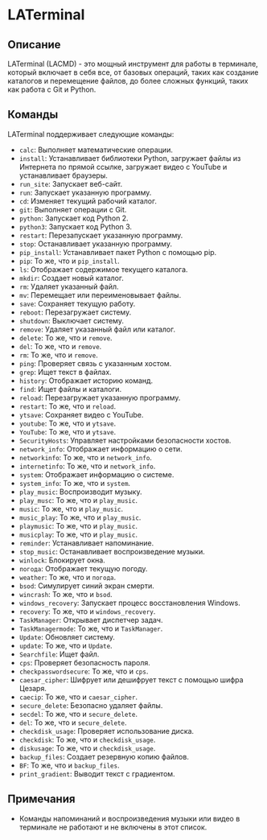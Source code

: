 # LATerminal 

## Описание
LATerminal (LACMD) - это мощный инструмент для работы в терминале, который включает в себя все, от базовых операций, таких как создание каталогов и перемещение файлов, до более сложных функций, таких как работа с Git и Python.

## Команды
LATerminal поддерживает следующие команды:

- `calc`: Выполняет математические операции.
- `install`: Устанавливает библиотеки Python, загружает файлы из Интернета по прямой ссылке, загружает видео с YouTube и устанавливает браузеры.
- `run_site`: Запускает веб-сайт.
- `run`: Запускает указанную программу.
- `cd`: Изменяет текущий рабочий каталог.
- `git`: Выполняет операции с Git.
- `python`: Запускает код Python 2.
- `python3`: Запускает код Python 3.
- `restart`: Перезапускает указанную программу.
- `stop`: Останавливает указанную программу.
- `pip_install`: Устанавливает пакет Python с помощью pip.
- `pip`: То же, что и `pip_install`.
- `ls`: Отображает содержимое текущего каталога.
- `mkdir`: Создает новый каталог.
- `rm`: Удаляет указанный файл.
- `mv`: Перемещает или переименовывает файлы.
- `save`: Сохраняет текущую работу.
- `reboot`: Перезагружает систему.
- `shutdown`: Выключает систему.
- `remove`: Удаляет указанный файл или каталог.
- `delete`: То же, что и `remove`.
- `del`: То же, что и `remove`.
- `rm`: То же, что и `remove`.
- `ping`: Проверяет связь с указанным хостом.
- `grep`: Ищет текст в файлах.
- `history`: Отображает историю команд.
- `find`: Ищет файлы и каталоги.
- `reload`: Перезагружает указанную программу.
- `restart`: То же, что и `reload`.
- `ytsave`: Сохраняет видео с YouTube.
- `youtube`: То же, что и `ytsave`.
- `YouTube`: То же, что и `ytsave`.
- `SecurityHosts`: Управляет настройками безопасности хостов.
- `network_info`: Отображает информацию о сети.
- `networkinfo`: То же, что и `network_info`.
- `internetinfo`: То же, что и `network_info`.
- `system`: Отображает информацию о системе.
- `system_info`: То же, что и `system`.
- `play_music`: Воспроизводит музыку.
- `play_musc`: То же, что и `play_music`.
- `music`: То же, что и `play_music`.
- `music_play`: То же, что и `play_music`.
- `playmusic`: То же, что и `play_music`.
- `musicplay`: То же, что и `play_music`.
- `reminder`: Устанавливает напоминание.
- `stop_music`: Останавливает воспроизведение музыки.
- `winlock`: Блокирует окна.
- `погода`: Отображает текущую погоду.
- `weather`: То же, что и `погода`.
- `bsod`: Симулирует синий экран смерти.
- `wincrash`: То же, что и `bsod`.
- `windows_recovery`: Запускает процесс восстановления Windows.
- `recovery`: То же, что и `windows_recovery`.
- `TaskManager`: Открывает диспетчер задач.
- `TaskManagermode`: То же, что и `TaskManager`.
- `Update`: Обновляет систему.
- `update`: То же, что и `Update`.
- `Searchfile`: Ищет файл.
- `cps`: Проверяет безопасность пароля.
- `checkpasswordsecure`: То же, что и `cps`.
- `caesar_cipher`: Шифрует или дешифрует текст с помощью шифра Цезаря.
- `caecip`: То же, что и `caesar_cipher`.
- `secure_delete`:  Безопасно удаляет файлы.
- `secdel`: То же, что и `secure_delete`.
- `del`: То же, что и `secure_delete`.
- `checkdisk_usage`: Проверяет использование диска.
- `checkdisk`: То же, что и `checkdisk_usage`.
- `diskusage`: То же, что и `checkdisk_usage`.
- `backup_files`: Создает резервную копию файлов.
- `BF`: То же, что и `backup_files`.
- `print_gradient`: Выводит текст с градиентом.

## Примечания
- Команды напоминаний и воспроизведения музыки или видео в терминале не работают и не включены в этот список.